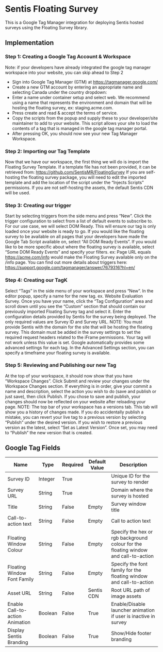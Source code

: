 # Sentis Floating Survey

This is a Google Tag Manager integration for deploying Sentis hosted surveys using the Floating Survey library.

## Implementation

### Step 1: Creating a Google Tag Account & Workspace

Note: if your developers have already integrated the google tag manager workspace into your website, you can skip ahead to Step 2

-	Sign into Google Tag Manager (GTM) at https://tagmanager.google.com/
-	Create a new GTM account by entering an appropriate name and selecting Canada under the country dropdown:
-	Enter a name under container setup and select web. We recommend using a name that represents the environment and domain that will be hosting the floating survey, ex: staging.acme.com.
-	Press create and read & accept the terms of service.
-	Copy the scripts from the popup and supply these to your developer/site maintainer to add to your website. This script allows your site to load the contents of a tag that is managed in the google tag manager portal. 
-	After pressing OK, you should now see your new Tag Manager Workspace.

### Step 2: Importing our Tag Template
Now that we have our workspace, the first thing we will do is import the Floating Survey Template. If a template file has not been provided, it can be retrieved from: https://github.com/SentisMR/FloatingSurvey
If you are self-hosting the floating survey package, you will need to edit the imported template and add the location of the script under the “Injects Scripts” permissions. If you are not self-hosting the assets, the default Sentis CDN will be used.

### Step 3: Creating our trigger
Start by selecting triggers from the side menu and press “New”. Click the trigger configuration to select from a list of default events to subscribe to. For our use case, we will select DOM Ready. This will ensure our tag is only loaded once your website is ready to go.
If you would like the floating survey to be available on all pages that your developers have made the Google Tab Script available on, select “All DOM Ready Events”. If you would like to be more specific about where the floating survey is available, select “Some DOM Ready Events” and specify your filters. ex: Page URL equals https://acme.com/info would make the Floating Survey available only on the /info page. You can find out more details about triggers here: https://support.google.com/tagmanager/answer/7679316?hl=en/

### Step 4: Creating our TagK
Select “Tags” in the side menu of your workspace and press “New”. 
In the editor popup, specify a name for the new tag. ex. Website Evaluation Survey. Once you have your name, click the “Tag Configuration” area and scroll down until you see the “Custom” section that should contain our previously imported Floating Survey tag and select it.
Enter the configuration details provided by Sentis for the survey being deployed. The only required values are Survey ID and Survey URL.  NOTE: You must provide Sentis with the domain for the site that will be hosting the floating survey. This domain must be added in the survey settings to set the required request headers related to the iFrame permissions. Your tag will not work unless this value is set.
Google automatically provides some advanced settings for each tag. In the Advanced Settings section, you can specify a timeframe your floating survey is available.

### Step 5: Reviewing and Publishing our new Tag
At the top of your workspace, it should now show that you have “Workspace Changes”.  Click Submit and review your changes under the Workspace Changes section. If everything is in order, give your commit a name and description, select the action you wish to do (save and publish or just save), then click Publish. If you chose to save and publish, your changes should now be reflected on your website after reloading your page.
NOTE: The top bar of your workspace has a versions tab. This tab will show you a history of changes made. If you do accidentally publish a mistake, you can revert your live tag to a previous version by selecting “Publish” under the desired version. If you wish to restore a previous version as the latest, select “Set as Latest Version”. Once set, you may need to “Publish” the new version that is created. 

## Google Tag Fields

| Name| Type | Required | Default Value | Description |
| --- | --- | --- | --- | --- |
| Survey ID | Integer | True |   | Unique ID for the survey to render |
| Survey URL | String | True |   | Domain where the survey is hosted |
| Title| String | False | Empty | Survey window title |
| Call-to-action text | String | False | Empty | Call to action text |
| Floating Window Colour | String | False | Empty | Specify the hex or rgb background colour for the floating window and call-to-action |
| Floating Window Font Family | String | False | Empty | Specify the font family for the floating window and call-to-action |
| Asset URL | String | False | Sentis CDN | Root URL path of image assets |
| Enable Call-to-action Animation | Boolean | False | True | Enable/Disable launcher animation if user is inactive in survey |
| Display Sentis Branding | Boolean | False | True | Show/Hide footer branding |